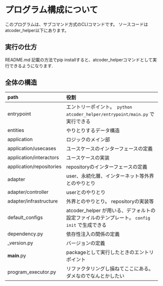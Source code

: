 # プログラム構成について

このプログラムは、サブコマンド方式のCLIコマンドです。
ソースコードはatcoder_helper以下にあります。

## 実行の仕方

README.md 記載の方法でpip installすると、atcoder_helperコマンドとして実行できるようになります.

## 全体の構造


| path | 役割 |
| :-- | :-- |
| entrypoint | エントリーポイント。　`python atcoder_helper/entrypoint/main.py` で実行できる |
| entities   | やりとりするデータ構造 |
| application | ロジックのメイン部 |
| application/usecases | ユースケースのインターフェースの定義 |
| application/interactors | ユースケースの実装 |
| application/repositories | repositoryのインターフェースの定義 |
| adapter     | user、永続化層、インターネット等外界とのやりとり |
| adapter/controller | userとのやりとり |
| adapter/infrastructure | 外界とのやりとり。 repositoryの実装等 |
| default_configs | atcoder_helper が用いる、デフォルトの設定ファイルのテンプレート。 `config init` で生成できる|
| dependency.py | 依存性注入の関係の定義 |
| _version.py| バージョンの定義 |
| __main__.py | packageとして実行したときのエントリポイント |
| program_executor.py | リファクタリングし損ねてここにある。ダメなのでなんとかしたい |

